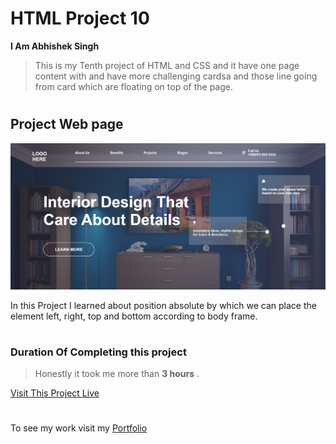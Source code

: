 # HTML Project 10
**I Am Abhishek Singh**
> This is my Tenth project of HTML and CSS and it have one page content with and have more challenging cardsa and those line going from card which are floating on top of the page.

 #

## Project Web page

![Project 10 Image](ten.png)

In this Project I learned about position absolute by which we can place the element left, right, top and bottom according to body frame.

#

### Duration Of Completing this project
> Honestly it took me more than **3 hours** .

[Visit This Project Live](https://abhi-project-10.netlify.app/)


#

To see my work visit my [Portfolio](https://portfolio-of-abhishek.netlify.app)

